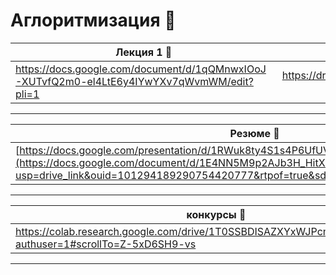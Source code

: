 # Аглоритмизация 🌵
| Лекция 1 👻 | папка алгоритмизация 👻 | доска 👻 |
| ---------| :--------:| :-----------:|
| https://docs.google.com/document/d/1qQMnwxIOoJ-XUTvfQ2m0-el4LtE6y4IYwYXv7qWvmWM/edit?pli=1 | https://drive.google.com/drive/folders/1NhvvOmKbHMzllKPTrAxE130hx0OQoeHV?usp=drive_link | [https://ru.yougile.com/team/6ee50c8b4fbe/Example-Project#EXA-38](https://ru.yougile.com/board/ween4z929vow) |
----
| Резюме 👻|
| -----------|
| [https://docs.google.com/presentation/d/1RWuk8ty4S1s4P6UfUV2Z8l7hXkBopf9k/edit#slide=id.p1](https://docs.google.com/document/d/1E4NN5M9p2AJb3H_HitXx76wZisyl-67S/edit?usp=drive_link&ouid=101294189290754420777&rtpof=true&sd=true) |
---
| конкурсы 👻| папка конкурсы 👻 |
| -----------| :--------:|
| https://colab.research.google.com/drive/1T0SSBDISAZXYxWJPcmfH62XXf8ytkl1m?authuser=1#scrollTo=Z-5xD6SH9-vs | https://drive.google.com/drive/u/1/folders/1v4Nk5-XdKMRgfKQ3hCG37N5IO1sNg1jA |
---
